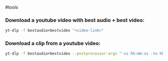 #tools
### Download a youtube video with best audio + best video:

```bash
yt-dlp -f bestaudio+bestvideo "<video-link>"
```

### Download a clip from a youtube video:

```bash
yt-dlp -f bestaudio+bestvideo --postprocessor-args "-ss hh:mm:ss -to hh:mm:ss" "<video-link>"
```
